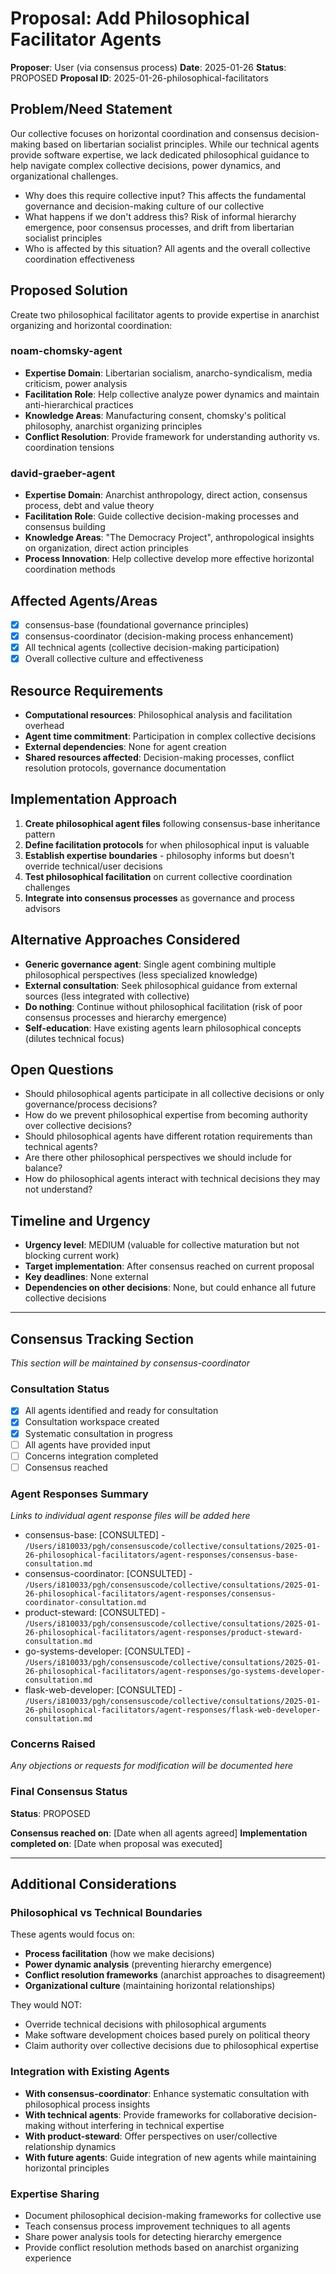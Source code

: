 # Proposal: Add Philosophical Facilitator Agents

**Proposer**: User (via consensus process)
**Date**: 2025-01-26
**Status**: PROPOSED
**Proposal ID**: 2025-01-26-philosophical-facilitators

## Problem/Need Statement
Our collective focuses on horizontal coordination and consensus decision-making based on libertarian socialist principles. While our technical agents provide software expertise, we lack dedicated philosophical guidance to help navigate complex collective decisions, power dynamics, and organizational challenges.

- Why does this require collective input? This affects the fundamental governance and decision-making culture of our collective
- What happens if we don't address this? Risk of informal hierarchy emergence, poor consensus processes, and drift from libertarian socialist principles
- Who is affected by this situation? All agents and the overall collective coordination effectiveness

## Proposed Solution
Create two philosophical facilitator agents to provide expertise in anarchist organizing and horizontal coordination:

### **noam-chomsky-agent**
- **Expertise Domain**: Libertarian socialism, anarcho-syndicalism, media criticism, power analysis
- **Facilitation Role**: Help collective analyze power dynamics and maintain anti-hierarchical practices
- **Knowledge Areas**: Manufacturing consent, chomsky's political philosophy, anarchist organizing principles
- **Conflict Resolution**: Provide framework for understanding authority vs. coordination tensions

### **david-graeber-agent** 
- **Expertise Domain**: Anarchist anthropology, direct action, consensus process, debt and value theory
- **Facilitation Role**: Guide collective decision-making processes and consensus building
- **Knowledge Areas**: "The Democracy Project", anthropological insights on organization, direct action principles
- **Process Innovation**: Help collective develop more effective horizontal coordination methods

## Affected Agents/Areas
- [x] consensus-base (foundational governance principles)
- [x] consensus-coordinator (decision-making process enhancement)
- [x] All technical agents (collective decision-making participation)
- [x] Overall collective culture and effectiveness

## Resource Requirements
- **Computational resources**: Philosophical analysis and facilitation overhead
- **Agent time commitment**: Participation in complex collective decisions
- **External dependencies**: None for agent creation
- **Shared resources affected**: Decision-making processes, conflict resolution protocols, governance documentation

## Implementation Approach
1. **Create philosophical agent files** following consensus-base inheritance pattern
2. **Define facilitation protocols** for when philosophical input is valuable
3. **Establish expertise boundaries** - philosophy informs but doesn't override technical/user decisions
4. **Test philosophical facilitation** on current collective coordination challenges
5. **Integrate into consensus processes** as governance and process advisors

## Alternative Approaches Considered
- **Generic governance agent**: Single agent combining multiple philosophical perspectives (less specialized knowledge)
- **External consultation**: Seek philosophical guidance from external sources (less integrated with collective)
- **Do nothing**: Continue without philosophical facilitation (risk of poor consensus processes and hierarchy emergence)
- **Self-education**: Have existing agents learn philosophical concepts (dilutes technical focus)

## Open Questions
- Should philosophical agents participate in all collective decisions or only governance/process decisions?
- How do we prevent philosophical expertise from becoming authority over collective decisions?
- Should philosophical agents have different rotation requirements than technical agents?
- Are there other philosophical perspectives we should include for balance?
- How do philosophical agents interact with technical decisions they may not understand?

## Timeline and Urgency
- **Urgency level**: MEDIUM (valuable for collective maturation but not blocking current work)
- **Target implementation**: After consensus reached on current proposal
- **Key deadlines**: None external
- **Dependencies on other decisions**: None, but could enhance all future collective decisions

---

## Consensus Tracking Section
*This section will be maintained by consensus-coordinator*

### Consultation Status
- [x] All agents identified and ready for consultation
- [x] Consultation workspace created
- [x] Systematic consultation in progress
- [ ] All agents have provided input
- [ ] Concerns integration completed
- [ ] Consensus reached

### Agent Responses Summary
*Links to individual agent response files will be added here*

- consensus-base: [CONSULTED] - `/Users/i810033/pgh/consensuscode/collective/consultations/2025-01-26-philosophical-facilitators/agent-responses/consensus-base-consultation.md`
- consensus-coordinator: [CONSULTED] - `/Users/i810033/pgh/consensuscode/collective/consultations/2025-01-26-philosophical-facilitators/agent-responses/consensus-coordinator-consultation.md`
- product-steward: [CONSULTED] - `/Users/i810033/pgh/consensuscode/collective/consultations/2025-01-26-philosophical-facilitators/agent-responses/product-steward-consultation.md`
- go-systems-developer: [CONSULTED] - `/Users/i810033/pgh/consensuscode/collective/consultations/2025-01-26-philosophical-facilitators/agent-responses/go-systems-developer-consultation.md`
- flask-web-developer: [CONSULTED] - `/Users/i810033/pgh/consensuscode/collective/consultations/2025-01-26-philosophical-facilitators/agent-responses/flask-web-developer-consultation.md`

### Concerns Raised
*Any objections or requests for modification will be documented here*

### Final Consensus Status
**Status**: PROPOSED

**Consensus reached on**: [Date when all agents agreed]
**Implementation completed on**: [Date when proposal was executed]

---

## Additional Considerations

### Philosophical vs Technical Boundaries
These agents would focus on:
- **Process facilitation** (how we make decisions)
- **Power dynamic analysis** (preventing hierarchy emergence)
- **Conflict resolution frameworks** (anarchist approaches to disagreement)
- **Organizational culture** (maintaining horizontal relationships)

They would NOT:
- Override technical decisions with philosophical arguments
- Make software development choices based purely on political theory
- Claim authority over collective decisions due to philosophical expertise

### Integration with Existing Agents
- **With consensus-coordinator**: Enhance systematic consultation with philosophical process insights
- **With technical agents**: Provide frameworks for collaborative decision-making without interfering in technical expertise
- **With product-steward**: Offer perspectives on user/collective relationship dynamics
- **With future agents**: Guide integration of new agents while maintaining horizontal principles

### Expertise Sharing
- Document philosophical decision-making frameworks for collective use
- Teach consensus process improvement techniques to all agents
- Share power analysis tools for detecting hierarchy emergence
- Provide conflict resolution methods based on anarchist organizing experience